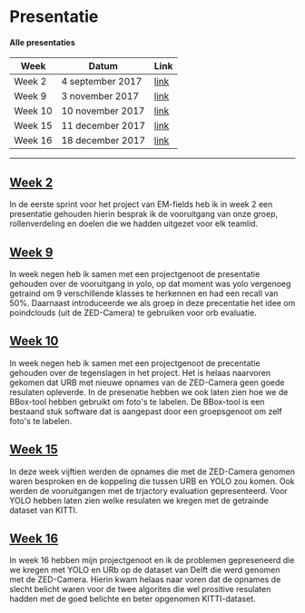 # Presentatie

#### Alle presentaties

| Week | Datum | Link |
|------|-------|------|
|Week 2|4 september 2017| [link](/Presentatie/Week_2/Week_1_Sprint_1.pdf)|
|Week 9|3 november 2017| [link](/Presentatie/Week_9/Week_9-Presentatie.pdf)|
|Week 10|10 november 2017| [link](/Presentatie/Week_10/Week_10-Presentatie.pdf)|
|Week 15|11 december 2017| [link](/Presentatie/Week_15/Week_15-Presentatie.pdf)|
|Week 16|18 december 2017| [link](/Presentatie/Week_16/Week_16-Presentatie.pdf)|

--------------------------

## [Week 2](/Week_2/Week_1_Sprint_1.pdf) 

In de eerste sprint voor het project van EM-fields heb ik in week 2 een presentatie gehouden hierin besprak ik de vooruitgang van onze groep, rollenverdeling en doelen die we hadden uitgezet voor elk teamlid. 


## [Week 9](/Week_9/Week_9-Presentatie.pdf) 

In week negen heb ik samen met een projectgenoot de presentatie gehouden over de vooruitgang in yolo, op dat moment was yolo vergenoeg getraind om 9 verschillende klasses te herkennen en had een recall van 50%. Daarnaast introduceerde we als groep in deze precentatie het idee om poindclouds (uit de ZED-Camera) te gebruiken voor orb evaluatie. 


## [Week 10](/Week_10/Week_10-Presentatie.pdf) 

In week negen heb ik samen met een projectgenoot de precentatie gehouden over de tegenslagen in het project. Het is helaas naarvoren gekomen dat URB met nieuwe opnames van de ZED-Camera geen goede resulaten opleverde. In de presenatie hebben we ook laten zien hoe we de BBox-tool hebben gebruikt om foto's te labelen. De BBox-tool is een bestaand stuk software dat is aangepast door een groepsgenoot om zelf foto's te labelen. 


## [Week 15](/Week_15/Week_15-Presentatie.pdf) 

In deze week vijftien werden de opnames die met de ZED-Camera genomen waren besproken en de koppeling die tussen URB en YOLO zou komen. Ook werden de vooruitgangen met de trjactory evaluation gepresenteerd. Voor YOLO hebben laten zien welke resulaten we kregen met de getrainde dataset van KITTI. 

## [Week 16](/Week_16/Week_16-Presentatie.pdf) 

In week 16 hebben mijn projectgenoot en ik de problemen gepreseneerd die we kregen met YOLO en URb op de dataset van Delft die werd genomen met de ZED-Camera. Hierin kwam helaas naar voren dat de opnames de slecht belicht waren voor de twee algorites die wel prositive resulaten hadden met de goed belichte en beter opgenomen KITTI-dataset. 


